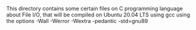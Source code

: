 This directory contains some certain files on C programming language about File I/O, that will be compiled on Ubuntu 20.04 LTS using gcc using the options -Wall -Werror -Wextra -pedantic -std=gnu89
